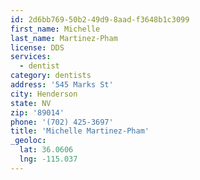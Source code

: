 ```yaml
---
id: 2d6bb769-50b2-49d9-8aad-f3648b1c3099
first_name: Michelle
last_name: Martinez-Pham
license: DDS
services:
  - dentist
category: dentists
address: '545 Marks St'
city: Henderson
state: NV
zip: '89014'
phone: '(702) 425-3697'
title: 'Michelle Martinez-Pham'
_geoloc:
  lat: 36.0606
  lng: -115.037
---
```

